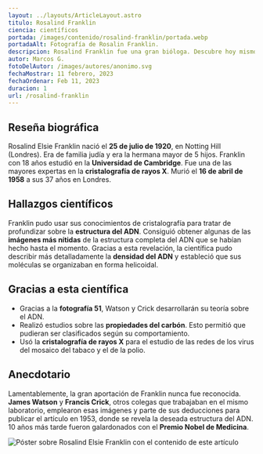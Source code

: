 ```yaml
---
layout: ../layouts/ArticleLayout.astro
titulo: Rosalind Franklin
ciencia: científicos
portada: /images/contenido/rosalind-franklin/portada.webp
portadaAlt: Fotografía de Rosalin Franklin.
descripcion: Rosalind Franklin fue una gran bióloga. Descubre hoy mismo su fascinante vida y descubrimientos.
autor: Marcos G.
fotoDelAutor: /images/autores/anonimo.svg
fechaMostrar: 11 febrero, 2023
fechaOrdenar: Feb 11, 2023
duracion: 1
url: /rosalind-franklin
---
```


## Reseña biográfica

Rosalind Elsie Franklin nació el **25 de julio de 1920**, en Notting Hill (Londres). Era de familia judía y era la hermana mayor de 5 hijos. Franklin con 18 años estudió en la **Universidad de Cambridge**. Fue una de las mayores expertas en la **cristalografía de rayos X**. Murió el **16 de abril de 1958** a sus 37 años en Londres.

## Hallazgos científicos

Franklin pudo usar sus conocimientos de cristalografía para tratar de profundizar sobre la **estructura del ADN**. Consiguió obtener algunas de las **imágenes más nítidas** de la estructura completa del ADN que se habían hecho hasta el momento. Gracias a esta revelación, la científica pudo describir más detalladamente la **densidad del ADN** y estableció que sus moléculas se organizaban en forma helicoidal.

## Gracias a esta científica

- Gracias a la **fotografía 51**, Watson y Crick desarrollarán su teoría sobre el ADN.
- Realizó estudios sobre las **propiedades del carbón**. Esto permitió que pudieran ser clasificados según su comportamiento.
- Usó la **cristalografía de rayos X** para el estudio de las redes de los virus del mosaico del tabaco y el de la polio.

## Anecdotario

Lamentablemente, la gran aportación de Franklin nunca fue reconocida. **James Watson** y **Francis Crick**, otros colegas que trabajaban en el mismo laboratorio, emplearon esas imágenes y parte de sus deducciones para publicar el artículo en 1953, donde se revela la deseada estructura del ADN. 10 años más tarde fueron galardonados con el **Premio Nobel de Medicina**.

![Póster sobre Rosalind Elsie Franklin con el contenido de este artículo](/images/contenido/rosalind-elsie-franklin/poster.webp)